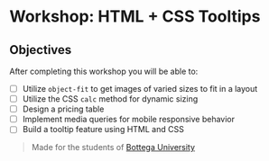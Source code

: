 # Workshop: HTML + CSS Tooltips

## Objectives

After completing this workshop you will be able to:

- [ ] Utilize `object-fit` to get images of varied sizes to fit in a layout
- [ ] Utilize the CSS `calc` method for dynamic sizing
- [ ] Design a pricing table
- [ ] Implement media queries for mobile responsive behavior
- [ ] Build a tooltip feature using HTML and CSS

> Made for the students of [Bottega University](http://bottega.edu/)
